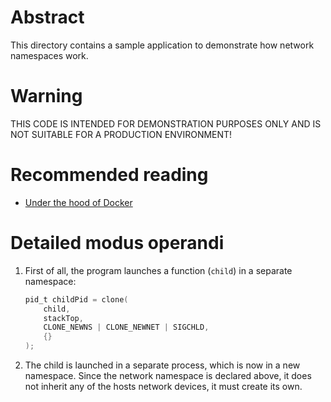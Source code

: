 # Abstract

This directory contains a sample application to demonstrate how network namespaces work.

# Warning

THIS CODE IS INTENDED FOR DEMONSTRATION PURPOSES ONLY AND IS NOT SUITABLE FOR A PRODUCTION ENVIRONMENT!

# Recommended reading

- [Under the hood of Docker](https://pasztor.at/blog/under-the-hood-of-docker)

# Detailed modus operandi

1. First of all, the program launches a function (`child`) in a separate namespace:
   ```c
   pid_t childPid = clone(
       child,
       stackTop,
       CLONE_NEWNS | CLONE_NEWNET | SIGCHLD,
       {}
   );
   ```
2. The child is launched in a separate process, which is now in a new namespace. Since the network
   namespace is declared above, it does not inherit any of the hosts network devices, it must create
   its own.
